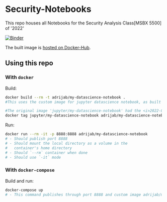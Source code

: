 # Security-Notebooks

This repo houses all Notebooks for the Security Analysis Class[MSBX 5500] of '2022'

[![Binder](https://mybinder.org/badge_logo.svg)](https://mybinder.org/v2/gh/Adrija-B/Security-Notebooks/HEAD)

The built image is [hosted on Docker-Hub](https://hub.docker.com/layers/190215741/adrijab/my-datascience-notebook/latest/images/sha256-b8ee56e16d518c1fbbb712a55e98d620456f3cc36ae7b2f52fcc3aab38685fc3?context=repo).

## Using this repo
### With `docker`
Build:

```bash
docker build --rm -t adrijab/my-datascience-notebook .
#This uses the custom image for jupyter datascience notebook, as built on dockerhub.
```

```bash
#The original image 'jupyter/my-datascience-notebook' had the <i>2022-01-24</i> tag and was retagged as adrijab/my-datascience-notebook, using the following code.
docker tag jupyter/my-datascience-notebook adrijab/my-datascience-notebook
```

Run:

```bash
docker run --rm -it -p 8888:8888 adrijab/my-datascience-notebook
# - Should publish port 8888
# - Should mount the local directory as a volume in the
#   container's home directory
# - Should `--rm` container when done
# - Should use `-it` mode
```

### With `docker-compose`
Build and run:

```bash
docker-compose up
# - This command publishes through port 8888 and custom image adrijab/my-datascience-notebook
```
